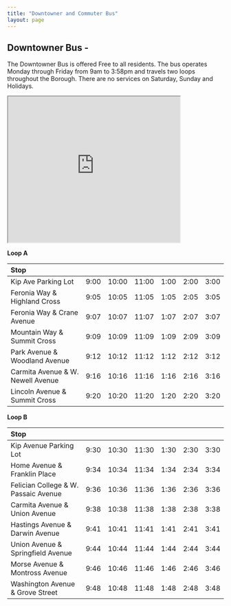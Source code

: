```yaml
---
title: "Downtowner and Commuter Bus"
layout: page
---
```


## Downtowner Bus - 

The Downtowner Bus is offered Free to all residents. The bus operates Monday through Friday from
9am to 3:58pm and travels two loops throughout the Borough. There are no services on Saturday,
Sunday and Holidays.  

<div style="float: right;">
<iframe src="https://www.google.com/maps/d/embed?mid=z9E2BG8u0Qag.kkVKv7_elh6M" width="400" height="340"></iframe>


**Loop A**

| Stop |   |  |	 |  | |	  | 
|:----------------------------|:----:|:----:|:----:|:----:|:----:|:----:|
| Kip Ave Parking Lot | 9:00 | 10:00 | 11:00 | 1:00 | 2:00 | 3:00 |
| Feronia Way & Highland Cross | 9:05 | 10:05  | 11:05 | 1:05 | 2:05 | 3:05 |
| Feronia Way & Crane Avenue | 9:07 | 10:07 | 11:07 | 1:07 | 2:07 | 3:07 |
| Mountain Way & Summit Cross | 9:09 | 10:09 | 11:09 | 1:09 | 2:09 | 3:09 |
| Park Avenue & Woodland Avenue | 9:12 | 10:12 | 11:12 | 1:12 | 2:12 | 3:12 |
| Carmita Avenue & W. Newell Avenue | 9:16 | 10:16 | 11:16 | 1:16 | 2:16 | 3:16 |
| Lincoln Avenue & Summit Cross | 9:20 | 10:20 | 11:20 | 1:20 | 2:20 | 3:20 | 

**Loop B**

| Stop |   |  |	 |  | |	  | 
|:----------------------------|:----:|:----:|:----:|:----:|:----:|:----:|
| Kip Avenue Parking Lot | 9:30 | 10:30 | 11:30 | 1:30 | 2:30 | 3:30 |
| Home Avenue & Franklin Place | 9:34 | 10:34 | 11:34 | 1:34 | 2:34 | 3:34 |
| Felician College & W. Passaic Avenue | 9:36 | 10:36 | 11:36 | 1:36 | 2:36 | 3:36 |
| Carmita Avenue & Union Avenue | 9:38 | 10:38 | 11:38 | 1:38 | 2:38 | 3:38 |
| Hastings Avenue & Darwin Avenue | 9:41 | 10:41 | 11:41 | 1:41 | 2:41 | 3:41 |
| Union Avenue & Springfield Avenue | 9:44 | 10:44 | 11:44 | 1:44 | 2:44 | 3:44 |
| Morse Avenue & Montross Avenue | 9:46 | 10:46 | 11:46 | 1:46 | 2:46 | 3:46 |
| Washington Avenue & Grove Street | 9:48 | 10:48 | 11:48 | 1:48 | 2:48 | 3:48 |
